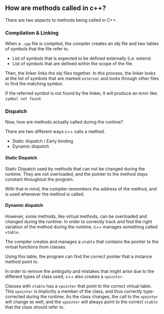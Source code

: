 ## How are methods called in c++?
There are two aspects to methods being called in C++.

### Compilation & Linking
When a `.cpp` file is compiled, the compiler creates an obj file and two tables of symbols that the file refer to. 
- List of symbols that is expected to be defined externally (i.e. extern)
- List of symbols that are defined within the scope of the file. 

Then, the linker links the obj files together. In this process, the linker looks at the list of symbols that are marked `external` and looks through other files to find the matching symbol. 

If the referred symbol is not found by the linker, it will produce an error like: `symbol not found`.

### Dispatch
Now, how are methods actually called during the runtime?

There are two different ways c++ calls a method. 
- Static dispatch / Early binding
- Dynamic dispatch

#### Static Dispatch
Static Dispatch used by methods that can not be changed during the runtime. They are not overloaded, and the pointer to the method stays constant throughout the program. 

With that in mind, the compiler remembers the address of the method, and is used whenever the method is called. 

#### Dynamic dispatch
However, some methods, like virtual methods, can be overloaded and changed during the runtime. In order to correctly track and find the right variation of the method during the runtime, c++ manages something called `vtable`.

The compiler creates and manages a `vtable` that contains the pointer to the virtual functions from classes. 

Using this table, the program can find the correct pointer that a instance method point to. 

In order to remove the ambiguity and mistakes that might arise due to the different types of class used, c++ also creates a `vpointer`.

Classes with `vtable` has a `vpointer` that point to the correct virtual table. This `vpointer` is implicitly a member of the class, and thus correctly type-corrected during the runtime. As the class changes, the call to the `vpointer` will change as well, and the `vpointer` will always point to the correct `vtable` that the class should refer to. 
